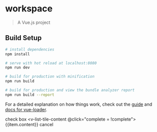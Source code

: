 # workspace

> A Vue.js project

## Build Setup

``` bash
# install dependencies
npm install

# serve with hot reload at localhost:8080
npm run dev

# build for production with minification
npm run build

# build for production and view the bundle analyzer report
npm run build --report
```

For a detailed explanation on how things work, check out the [guide](http://vuejs-templates.github.io/webpack/) and [docs for vue-loader](http://vuejs.github.io/vue-loader).

 check box
<v-list subheader two-line>
            <v-list-tile v-for="(item, index) in todos" :key="index" >
              <v-list-tile-action>
                <v-checkbox v-model="complete"></v-checkbox>
              </v-list-tile-action>
              <v-list-tile-content @click="complete = !complete">
                <v-list-tile-title>{{item.content}}</v-list-tile-title>
              </v-list-tile-content>
                <v-list-tile-action>
                <v-icon large color="red lighten-1" v-on:click="handleDelete(item.id)">cancel</v-icon>
                </v-list-tile-action>
            </v-list-tile>
          </v-list>

